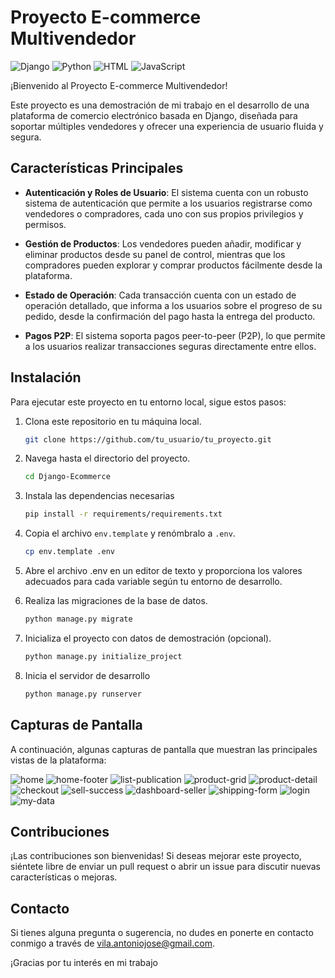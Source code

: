 
# Proyecto E-commerce Multivendedor
![Django](https://img.shields.io/badge/Made%20with-Django-green)
![Python](https://img.shields.io/badge/Made%20with-Python-blue)
![HTML](https://img.shields.io/badge/Made%20with-HTML-orange)
![JavaScript](https://img.shields.io/badge/Made%20with-JavaScript-yellow)


¡Bienvenido al Proyecto E-commerce Multivendedor!

Este proyecto es una demostración de mi trabajo en el desarrollo de una plataforma de comercio electrónico basada en Django, diseñada para soportar múltiples vendedores y ofrecer una experiencia de usuario fluida y segura.


## Características Principales

- **Autenticación y Roles de Usuario**: El sistema cuenta con un robusto sistema de autenticación que permite a los usuarios registrarse como vendedores o compradores, cada uno con sus propios privilegios y permisos.

- **Gestión de Productos**: Los vendedores pueden añadir, modificar y eliminar productos desde su panel de control, mientras que los compradores pueden explorar y comprar productos fácilmente desde la plataforma.

- **Estado de Operación**: Cada transacción cuenta con un estado de operación detallado, que informa a los usuarios sobre el progreso de su pedido, desde la confirmación del pago hasta la entrega del producto.

- **Pagos P2P**: El sistema soporta pagos peer-to-peer (P2P), lo que permite a los usuarios realizar transacciones seguras directamente entre ellos.

## Instalación

Para ejecutar este proyecto en tu entorno local, sigue estos pasos:

1. Clona este repositorio en tu máquina local.
   ```bash
   git clone https://github.com/tu_usuario/tu_proyecto.git

2. Navega hasta el directorio del proyecto.
   ```bash
   cd Django-Ecommerce

3. Instala las dependencias necesarias
   ```bash
   pip install -r requirements/requirements.txt

4. Copia el archivo `env.template` y renómbralo a `.env`.
   ```bash
   cp env.template .env

5. Abre el archivo .env en un editor de texto y proporciona los valores adecuados para cada variable según tu entorno de desarrollo.

6. Realiza las migraciones de la base de datos.
   ```bash
   python manage.py migrate

7. Inicializa el proyecto con datos de demostración (opcional).
   ```bash
   python manage.py initialize_project

8. Inicia el servidor de desarrollo
   ```bash
   python manage.py runserver


## Capturas de Pantalla

A continuación, algunas capturas de pantalla que muestran las principales vistas de la plataforma:

![home](screenshots/home.png)
![home-footer](screenshots/home-footer.png)
![list-publication](screenshots/list-publication.png)
![product-grid](screenshots/product-grid.png)
![product-detail](screenshots/product-detail.png)
![checkout](screenshots/checkout.png)
![sell-success](screenshots/sell-success.png)
![dashboard-seller](screenshots/dashboard-seller.png)
![shipping-form](screenshots/shipping-form.png)
![login](screenshots/login.png)
![my-data](screenshots/my-data.png)


## Contribuciones

¡Las contribuciones son bienvenidas! Si deseas mejorar este proyecto, siéntete libre de enviar un pull request o abrir un issue para discutir nuevas características o mejoras.

## Contacto

Si tienes alguna pregunta o sugerencia, no dudes en ponerte en contacto conmigo a través de [vila.antoniojose@gmail.com](mailto:vila.antoniojose@gmail.com).

¡Gracias por tu interés en mi trabajo
